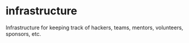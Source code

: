 # infrastructure
Infrastructure for keeping track of hackers, teams, mentors, volunteers, sponsors, etc.
